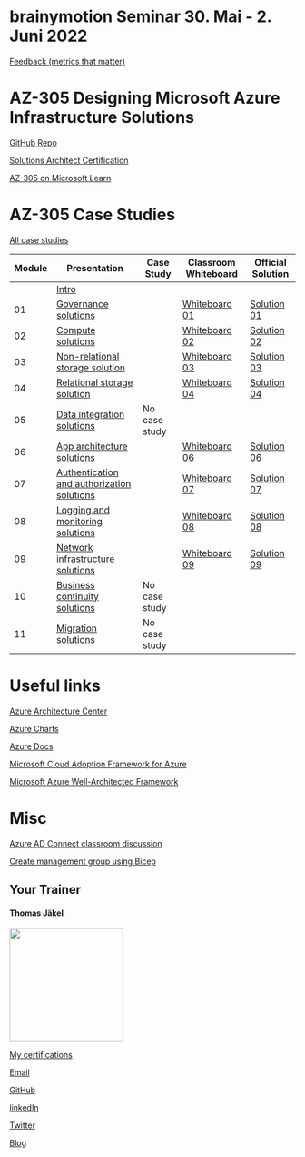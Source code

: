 # brainymotion Seminar 30. Mai - 2. Juni 2022

[Feedback (metrics that matter)](https://www.metricsthatmatter.com/url/u.aspx?4D3889031184199833)

# AZ-305 Designing Microsoft Azure Infrastructure Solutions

[GitHub Repo](https://github.com/MicrosoftLearning/AZ-305-DesigningMicrosoftAzureInfrastructureSolutions)

[Solutions Architect Certification](https://docs.microsoft.com/en-us/learn/certifications/azure-solutions-architect/)

[AZ-305 on Microsoft Learn](https://aka.ms/AZ-305StudentMaterials)

# AZ-305 Case Studies

[All case studies](https://microsoftlearning.github.io/AZ-305-DesigningMicrosoftAzureInfrastructureSolutions/)


| Module    | Presentation | Case Study | Classroom Whiteboard | Official Solution |
| ----------|--------------|------------| ---------------------|-------------------|
|           | [Intro](https://github.com/www42/305/blob/1373af78d0cabe6f167ed32fb05d5b7e77706f4c/Presentations/AZ-305T00A-ENU-PowerPoint_00.pdf)                | | | |
| 01 | [Governance solutions](https://github.com/www42/305/blob/1373af78d0cabe6f167ed32fb05d5b7e77706f4c/Presentations/AZ-305T00A-ENU-Powerpoint_01.pdf) | | [Whiteboard 01](https://github.com/www42/305/blob/1373af78d0cabe6f167ed32fb05d5b7e77706f4c/Whiteboards/Whiteboard-Mod01.png) | [Solution 01](https://github.com/www42/305/blob/e7f81ae0db440c2092bd5ca6b78b8f7681ac3a1e/Solutions/Mod01Solution.pdf) |
| 02 | [Compute solutions](https://github.com/www42/305/blob/1373af78d0cabe6f167ed32fb05d5b7e77706f4c/Presentations/AZ-305T00A-ENU-PowerPoint_02.pdf)    | | [Whiteboard 02](https://github.com/www42/305/blob/1373af78d0cabe6f167ed32fb05d5b7e77706f4c/Whiteboards/Whiteboard-Mod02.png) | [Solution 02](https://github.com/www42/305/blob/1373af78d0cabe6f167ed32fb05d5b7e77706f4c/Solutions/AZ-305T00A-ENU-StudentCaseStudySolutionHandout-Module02.pdf) |
| 03 | [Non-relational storage solution](https://github.com/www42/305/blob/05650047200c3bbf5d6afc02cfacb40d515a4f93/Presentations/AZ-305T00A-ENU-PowerPoint_03.pdf)            | | [Whiteboard 03](https://github.com/www42/305/blob/c085f5ad33fb6c3659d170d4d59abad2b7015b5c/Whiteboards/Whiteboard-Mod03.png) | [Solution 03](https://github.com/www42/305/blob/eab9403d4775680345ec2a05b5b564dfbfae63b8/Solutions/AZ-305T00A-ENU-StudentCaseStudySolutionHandout-Module03.pdf) |
| 04 | [Relational storage solution](https://github.com/www42/305/blob/05650047200c3bbf5d6afc02cfacb40d515a4f93/Presentations/AZ-305T00A-ENU-Powerpoint_04.pdf)                | | [Whiteboard 04](https://github.com/www42/305/blob/c085f5ad33fb6c3659d170d4d59abad2b7015b5c/Whiteboards/Whiteboard-Mod04.png) | [Solution 04](https://github.com/www42/305/blob/eab9403d4775680345ec2a05b5b564dfbfae63b8/Solutions/AZ-305T00A-ENU-StudentCaseStudySolutionHandout-Module04.pdf) |
| 05 | [Data integration solutions](https://github.com/www42/305/blob/05650047200c3bbf5d6afc02cfacb40d515a4f93/Presentations/AZ-305T00A-ENU-Powerpoint_05.pdf)                 | No case study | | |
| 06 | [App architecture solutions](https://github.com/www42/305/blob/05650047200c3bbf5d6afc02cfacb40d515a4f93/Presentations/AZ-305T00A-ENU-PowerPoint_06.pdf)                 | | [Whiteboard 06](https://github.com/www42/305/blob/c085f5ad33fb6c3659d170d4d59abad2b7015b5c/Whiteboards/Whiteboard-Mod06.png) | [Solution 06](https://github.com/www42/305/blob/eab9403d4775680345ec2a05b5b564dfbfae63b8/Solutions/AZ-305T00A-ENU-StudentCaseStudySolutionHandout-Module06.pdf) |
| 07 | [Authentication and authorization solutions](https://github.com/www42/305/blob/05650047200c3bbf5d6afc02cfacb40d515a4f93/Presentations/AZ-305T00A-ENU-Powerpoint_07.pdf) | | [Whiteboard 07](https://github.com/www42/305/blob/c085f5ad33fb6c3659d170d4d59abad2b7015b5c/Whiteboards/Whiteboard-Mod07.png) | [Solution 07](https://github.com/www42/305/blob/eab9403d4775680345ec2a05b5b564dfbfae63b8/Solutions/AZ-305T00A-ENU-StudentCaseStudySolutionHandout-Module07.pdf) |
| 08 | [Logging and monitoring solutions](https://github.com/www42/305/blob/724e42b399c563284dc493cea8bd95992fcfe38a/Presentations/AZ-305T00A-ENU-Powerpoint_08.pdf)           | | [Whiteboard 08](https://github.com/www42/305/blob/c085f5ad33fb6c3659d170d4d59abad2b7015b5c/Whiteboards/Whiteboard-Mod08.png) | [Solution 08](https://github.com/www42/305/blob/eab9403d4775680345ec2a05b5b564dfbfae63b8/Solutions/AZ-305T00A-ENU-StudentCaseStudySolutionHandout-Module08.pdf) |
| 09 | [Network infrastructure  solutions](https://github.com/www42/305/blob/05650047200c3bbf5d6afc02cfacb40d515a4f93/Presentations/AZ-305T00A-ENU-Powerpoint_09.pdf)          | | [Whiteboard 09](https://github.com/www42/305/blob/ed0893cc8098131a977da5460a2f95078622abc7/Whiteboards/Whiteboard-Mod09.png)  | [Solution 09](https://github.com/www42/305/blob/eab9403d4775680345ec2a05b5b564dfbfae63b8/Solutions/AZ-305T00A-ENU-StudentCaseStudySolutionHandout-Module09.pdf) |
| 10 | [Business continuity solutions](https://github.com/www42/305/blob/724e42b399c563284dc493cea8bd95992fcfe38a/Presentations/AZ-305T00A-ENU-Powerpoint_10.pdf)              | No case study | | |
| 11 | [Migration solutions](https://github.com/www42/305/blob/9e7d4b80a758ce390a204cf203b99c2efcab73e7/Presentations/AZ-305T00A-ENU-Powerpoint_11.pdf)                        | No case study | | |

# Useful links

[Azure Architecture Center](https://https://docs.microsoft.com/en-us/azure/architecture/)

[Azure Charts](https://https://azurecharts.com/)

[Azure Docs](https://https://docs.microsoft.com/en-us/azure/)

[Microsoft Cloud Adoption Framework for Azure](https://docs.microsoft.com/en-us/azure/cloud-adoption-framework/)

[Microsoft Azure Well-Architected Framework](https://docs.microsoft.com/en-us/azure/architecture/framework/)

# Misc

[Azure AD Connect classroom discussion](https://github.com/www42/305/blob/8e54be2499faf853b3f54a8044318419ec240999/Solutions/AZ-305_Azure-AD-Connect_Discussion.png)

[Create management group using Bicep](https://github.com/www42/305/tree/master/Bicep)

##  Your Trainer
#### Thomas Jäkel

<img src="https://github.com/www42/305/blob/36482adce2952ecb70f11ed2b11ce431659a2ede/img/Profilbild.jpg" width="200"/>

[My certifications](https://www.credly.com/users/thomas-jakel)

[Email](mailto:thomas.jaekel@brainymotion.de?subject=AZ-305)

[GitHub](https://github.com/www42)

[linkedIn](https://linkedin.com/in/tjkkll)

[Twitter](https://twitter.com/tjkkll)

[Blog](https://blog.az.training)